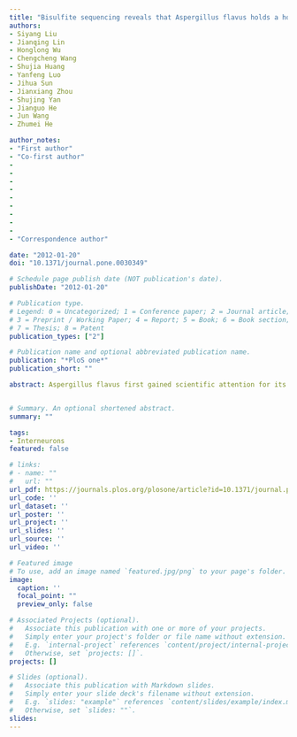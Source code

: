```yaml
---
title: "Bisulfite sequencing reveals that Aspergillus flavus holds a hollow in DNA methylation"
authors:
- Siyang Liu
- Jianqing Lin
- Honglong Wu
- Chengcheng Wang
- Shujia Huang
- Yanfeng Luo
- Jihua Sun
- Jianxiang Zhou
- Shujing Yan
- Jianguo He
- Jun Wang
- Zhumei He

author_notes:
- "First author"
- "Co-first author"
-
-
-
-
-
-
-
-
-
- "Correspondence author"

date: "2012-01-20"
doi: "10.1371/journal.pone.0030349"

# Schedule page publish date (NOT publication's date).
publishDate: "2012-01-20"

# Publication type.
# Legend: 0 = Uncategorized; 1 = Conference paper; 2 = Journal article;
# 3 = Preprint / Working Paper; 4 = Report; 5 = Book; 6 = Book section;
# 7 = Thesis; 8 = Patent
publication_types: ["2"]

# Publication name and optional abbreviated publication name.
publication: "*PloS one*"
publication_short: ""

abstract: Aspergillus flavus first gained scientific attention for its production of aflatoxin. The underlying regulation of aflatoxin biosynthesis has been serving as a theoretical model for biosynthesis of other microbial secondary metabolites. Nevertheless, for several decades, the DNA methylation status, one of the important epigenomic modifications involved in gene regulation, in A. flavus remains to be controversial. Here, we applied bisulfite sequencing in conjunction with a biological replicate strategy to investigate the DNA methylation profiling of A. flavus genome. Both the bisulfite sequencing data and the methylome comparisons with other fungi confirm that the DNA methylation level of this fungus is negligible. Further investigation into the DNA methyltransferase of Aspergillus uncovers its close relationship with RID-like enzymes as well as its divergence with the methyltransferase of species with validated DNA methylation. The lack of repeat contents of the A. flavus' genome and the high RIP-index of the small amount of remanent repeat potentially support our speculation that DNA methylation may be absent in A. flavus or that it may possess de novo DNA methylation which occurs very transiently during the obscure sexual stage of this fungal species. This work contributes to our understanding on the DNA methylation status of A. flavus, as well as reinforces our views on the DNA methylation in fungal species. In addition, our strategy of applying bisulfite sequencing to DNA methylation detection in species with low DNA methylation may serve as a reference for later scientific investigations in other hypomethylated species.


# Summary. An optional shortened abstract.
summary: ""

tags:
- Interneurons
featured: false

# links:
# - name: ""
#   url: ""
url_pdf: https://journals.plos.org/plosone/article?id=10.1371/journal.pone.0030349
url_code: ''
url_dataset: ''
url_poster: ''
url_project: ''
url_slides: ''
url_source: ''
url_video: ''

# Featured image
# To use, add an image named `featured.jpg/png` to your page's folder. 
image:
  caption: ''
  focal_point: ""
  preview_only: false

# Associated Projects (optional).
#   Associate this publication with one or more of your projects.
#   Simply enter your project's folder or file name without extension.
#   E.g. `internal-project` references `content/project/internal-project/index.md`.
#   Otherwise, set `projects: []`.
projects: []

# Slides (optional).
#   Associate this publication with Markdown slides.
#   Simply enter your slide deck's filename without extension.
#   E.g. `slides: "example"` references `content/slides/example/index.md`.
#   Otherwise, set `slides: ""`.
slides:
---
```

